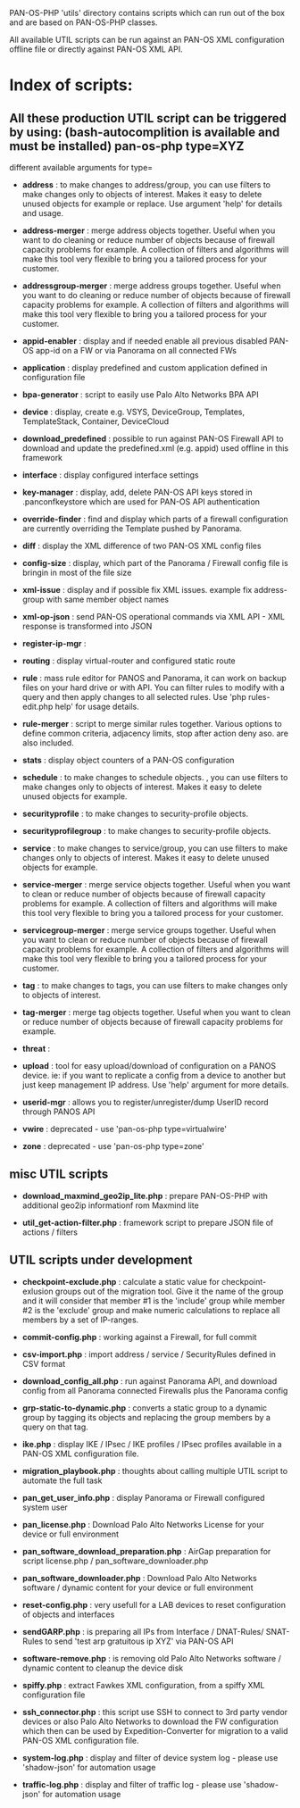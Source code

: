 PAN-OS-PHP 'utils' directory contains scripts which can run out of the box and are based on PAN-OS-PHP classes.

All available UTIL scripts can be run against an PAN-OS XML configuration offline file or directly against PAN-OS XML API.

Index of scripts:
====
All these production UTIL script can be triggered by using: (bash-autocomplition is available and must be installed)
**pan-os-php type=XYZ**
-----

different available arguments for type=
- **address** : to make changes to address/group, you can use filters to make changes only to objects of
 interest. Makes it easy to delete unused objects for example or replace. Use argument 'help' for details and usage.

- **address-merger** : merge address objects together. Useful when you want to do cleaning or reduce number of objects
because of firewall capacity problems for example. A collection of filters and algorithms will make this tool very flexible
 to bring you a tailored process for your customer.
 
- **addressgroup-merger** : merge address groups together. Useful when you want to do cleaning or reduce number of objects
 because of firewall capacity problems for example. A collection of filters and algorithms will make this tool very flexible
 to bring you a tailored process for your customer.

- **appid-enabler** : display and if needed enable all previous disabled PAN-OS app-id on a FW or via Panorama on all connected FWs

- **application** : display predefined and custom application defined in configuration file

- **bpa-generator** : script to easily use Palo Alto Networks BPA API

- **device** : display, create e.g. VSYS, DeviceGroup, Templates, TemplateStack, Container, DeviceCloud

- **download_predefined** : possible to run against PAN-OS Firewall API to download and update the predefined.xml (e.g. appid) used offline in this framework

- **interface** : display configured interface settings

- **key-manager** : display, add, delete PAN-OS API keys stored in .panconfkeystore which are used for PAN-OS API authentication

- **override-finder** : find and display which parts of a firewall configuration are currently overriding
 the Template pushed by Panorama.

- **diff** : display the XML difference of two PAN-OS XML config files

- **config-size** : display, which part of the Panorama / Firewall config file is bringin in most of the file size

- **xml-issue** : display and if possible fix XML issues. example fix address-group with same member object names

- **xml-op-json** : send PAN-OS operational commands via XML API - XML response is transformed into JSON

- **register-ip-mgr** :

- **routing** : display virtual-router and configured static route

- **rule** : mass rule editor for PANOS and Panorama, it can work on backup files on your hard drive or with
 API. You can filter rules to modify with a query and then apply changes to all selected rules. Use 'php rules-edit.php
  help' for usage details.

- **rule-merger** : script to merge similar rules together. Various options to define common criteria, adjacency
 limits, stop after action deny aso. are also included.

- **stats** : display object counters of a PAN-OS configuration 

- **schedule** : to make changes to schedule objects. , you can use filters to make changes only to objects of interest. Makes it easy to delete unused objects for example.

- **securityprofile** : to make changes to security-profile objects.

- **securityprofilegroup** : to make changes to security-profile objects.

- **service** : to make changes to service/group, you can use filters to make changes only to objects of
 interest. Makes it easy to delete unused objects for example.
 
- **service-merger** : merge service objects together. Useful when you want to clean or reduce number of objects
because of firewall capacity problems for example. A collection of filters and algorithms will make this tool very flexible
to bring you a tailored process for your customer.

- **servicegroup-merger** : merge service groups together. Useful when you want to clean or reduce number of objects
 because of firewall capacity problems for example. A collection of filters and algorithms will make this tool very flexible
 to bring you a tailored process for your customer.

- **tag** : to make changes to tags, you can use filters to make changes only to objects of interest.

- **tag-merger** : merge tag objects together. Useful when you want to clean or reduce number of objects
                       because of firewall capacity problems for example.

- **threat** :

- **upload** : tool for easy upload/download of configuration on a PANOS device. ie: if you want to
 replicate a config from a device to another but just keep management IP address. Use 'help' argument for more details.

- **userid-mgr** : allows you to register/unregister/dump UserID record through PANOS API

- **vwire** : deprecated - use 'pan-os-php type=virtualwire'

- **zone** : deprecated - use 'pan-os-php type=zone'



misc UTIL scripts
---
- **download_maxmind_geo2ip_lite.php** : prepare PAN-OS-PHP with additional geo2ip informationf rom Maxmind lite

- **util_get-action-filter.php** : framework script to prepare JSON file of actions / filters



UTIL scripts under development
----------------------

- **checkpoint-exclude.php** : calculate a static value for checkpoint-exlusion groups out of the migration tool.
 Give it the name of the group and it will consider that member #1 is the 'include' group while member #2 is the
  'exclude' group and make numeric calculations to replace all members by a set of IP-ranges.

- **commit-config.php** : working against a Firewall, for full commit

- **csv-import.php** : import address / service / SecurityRules defined in CSV format

- **download_config_all.php** : run against Panorama API, and download config from all Panorama connected Firewalls plus the Panorama config

- **grp-static-to-dynamic.php** : converts a static group to a dynamic group by tagging its objects and replacing the
 group members by a query on that tag.
   
- **ike.php** : display IKE / IPsec / IKE profiles / IPsec profiles available in a PAN-OS XML configuration file.

- **migration_playbook.php** : thoughts about calling multiple UTIL script to automate the full task

- **pan_get_user_info.php** : display Panorama or Firewall configured system user

- **pan_license.php** : Download Palo Alto Networks License for your device or full environment

- **pan_software_download_preparation.php** : AirGap preparation for script license.php / pan_software_downloader.php

- **pan_software_downloader.php** : Download Palo Alto Networks software / dynamic content for your device or full environment

- **reset-config.php** : very usefull for a LAB devices to reset configuration of objects and interfaces

- **sendGARP.php** : is preparing all IPs from Interface / DNAT-Rules/ SNAT-Rules to send 'test arp gratuitous ip XYZ' via PAN-OS API

- **software-remove.php** : is removing old Palo Alto Networks software / dynamic content to cleanup the device disk

- **spiffy.php** : extract Fawkes XML configuration, from a spiffy XML configuration file 

- **ssh_connector.php** : this script use SSH to connect to 3rd party vendor devices or also Palo Alto Networks to download the FW configuration which then can be used by Expedition-Converter for migration to a valid PAN-OS XML configuration file.

- **system-log.php** : display and filter of device system log  - please use 'shadow-json' for automation usage

- **traffic-log.php** : display and filter of traffic log - please use 'shadow-json' for automation usage
